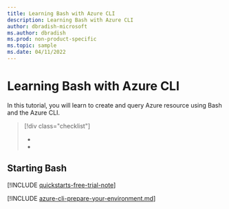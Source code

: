 ```yaml
--- 
title: Learning Bash with Azure CLI
description: Learning Bash with Azure CLI
author: dbradish-microsoft
ms.author: dbradish
ms.prod: non-product-specific
ms.topic: sample
ms.date: 04/11/2022
---
```

# Learning Bash with Azure CLI

In this tutorial, you will learn to create and query Azure resource using Bash and the Azure CLI.

> [!div class="checklist"]
>
> - 
> - 

## Starting Bash

[!INCLUDE [quickstarts-free-trial-note](/azure-docs-pr/includes/quickstarts-free-trial-note.md)]

[!INCLUDE [azure-cli-prepare-your-environment.md](/azure-docs-pr/includes/azure-cli-prepare-your-environment.md)]




